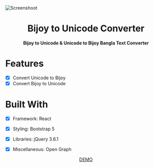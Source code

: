 ![Screenshoot](https://raw.githubusercontent.com/rironib/bijoy2unicode-converter/main/Screenshot.png)

<div align="center">
  <h1>Bijoy to Unicode Converter</h1>
  <h4>Bijoy to Unicode &amp; Unicode to Bijoy Bangla Text Converter</h4>
</div>

# Features
- [x] Convert Unicode to Bijoy
- [x] Convert Bijoy to Unicode

# Built With
- [x] Framework: React
- [x] Styling: Bootstrap 5
- [x] Libraries: jQuery 3.6.1
- [x] Miscellaneous: Open Graph


<div align="center">
  <a href="https://app.trickbuzz.net/library/converter/">DEMO</a>
</div>
